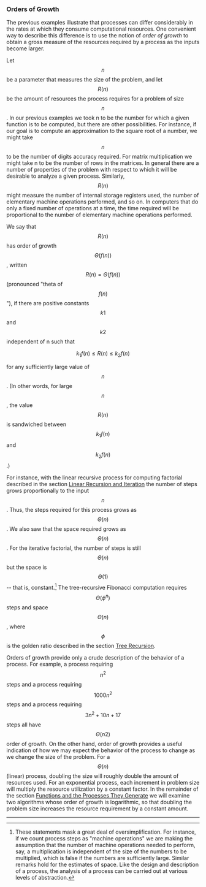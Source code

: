 ### Orders of Growth

The previous examples illustrate that processes can differ considerably in the rates at which they consume computational resources. One convenient way to describe this difference is to use the notion of *order of growth* to obtain a gross measure of the resources required by a process as the inputs become larger.

Let $$n$$ be a parameter that measures the size of the problem, and let $$R(n)$$ be the amount of resources the process requires for a problem of size $$n$$. In our previous examples we took n to be the number for which a given function is to be computed, but there are other possibilities. For instance, if our goal is to compute an approximation to the square root of a number, we might take $$n$$ to be the number of digits accuracy required. For matrix multiplication we might take n to be the number of rows in the matrices. In general there are a number of properties of the problem with respect to which it will be desirable to analyze a given process. Similarly, $$R(n)$$ might measure the number of internal storage registers used, the number of elementary machine operations performed, and so on. In computers that do only a fixed number of operations at a time, the time required will be proportional to the number of elementary machine operations performed.

We say that $$R(n)$$ has order of growth $$\Theta(f(n))$$, written $$R(n) = \Theta(f(n))$$ (pronounced "theta of $$f(n)$$"), if there are positive constants $$k1$$ and $$k2$$ independent of n such that 

$$
k_1 f(n) \le R(n) \le k_2 f(n)
$$

for any sufficiently large value of $$n$$. (In other words, for large $$n$$, the value $$R(n)$$ is sandwiched between $$k_1f(n)$$ and $$k_2f(n)$$.)

For instance, with the linear recursive process for computing factorial described in the section [Linear Recursion and Iteration]() the number of steps grows proportionally to the input $$n$$. Thus, the steps required for this process grows as $$\Theta(n)$$. We also saw that the space required grows as $$\Theta(n)$$. For the iterative factorial, the number of steps is still $$\Theta(n)$$ but the space is $$\Theta(1)$$ -- that is, constant.[^1] The tree-recursive Fibonacci computation requires $$\Theta(\phi^n)$$ steps and space $$\Theta(n)$$, where $$\phi$$ is the golden ratio described in the section [Tree Recursion]().

Orders of growth provide only a crude description of the behavior of a process. For example, a process requiring $$n^2$$ steps and a process requiring $$1000 n^2$$ steps and a process requiring $$3n^2 + 10n + 17$$ steps all have $$\Theta(n2)$$ order of growth. On the other hand, order of growth provides a useful indication of how we may expect the behavior of the process to change as we change the size of the problem. For a $$\Theta(n)$$ (linear) process, doubling the size will roughly double the amount of resources used. For an exponential process, each increment in problem size will multiply the resource utilization by a constant factor. In the remainder of the section [Functions and the Processes They Generate]() we will examine two algorithms whose order of growth is logarithmic, so that doubling the problem size increases the resource requirement by a constant amount.

----

[^1]: These statements mask a great deal of oversimplification. For instance, if we count process steps as "machine operations" we are making the assumption that the number of machine operations needed to perform, say, a multiplication is independent of the size of the numbers to be multiplied, which is false if the numbers are sufficiently large. Similar remarks hold for the estimates of space. Like the design and description of a process, the analysis of a process can be carried out at various levels of abstraction. 





